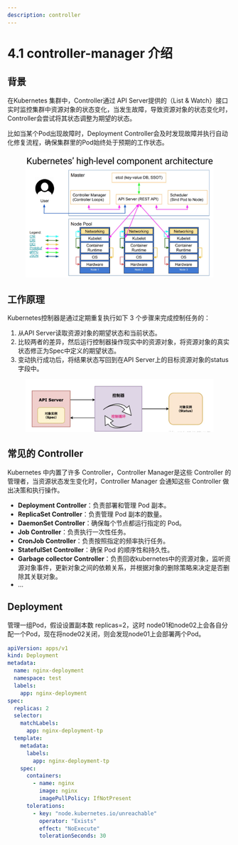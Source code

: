 ```yaml
---
description: controller
---
```


# 4.1 controller-manager 介绍

## 背景

在Kubernetes 集群中，Controller通过 API Server提供的（List & Watch）接口实时监控集群中资源对象的状态变化，当发生故障，导致资源对象的状态变化时，Controller会尝试将其状态调整为期望的状态。

比如当某个Pod出现故障时，Deployment Controller会及时发现故障并执行自动化修复流程，确保集群里的Pod始终处于预期的工作状态。

<figure><img src="../../.gitbook/assets/image (1) (1) (1) (1) (1) (1) (1) (1) (1) (1) (1) (1).png" alt=""><figcaption></figcaption></figure>

## 工作原理

Kubernetes控制器是通过定期重复执行如下 3 个步骤来完成控制任务的：

1. 从API Server读取资源对象的期望状态和当前状态。
2. 比较两者的差异，然后运行控制器操作现实中的资源对象，将资源对象的真实状态修正为Spec中定义的期望状态。
3. 变动执行成功后，将结果状态写回到在API Server上的目标资源对象的status字段中。

<figure><img src="../../.gitbook/assets/截屏2024-06-30 18.27.13.png" alt=""><figcaption></figcaption></figure>

## **常见的 Controller**

Kubernetes 中内置了许多 Controller，Controller Manager是这些 Controller 的管理者，当资源状态发生变化时，Controller Manager 会通知这些 Controller 做出决策和执行操作。

* **Deployment Controller**：负责部署和管理 Pod 副本。
* **ReplicaSet Controller**：负责管理 Pod 副本的数量。
* **DaemonSet Controller**：确保每个节点都运行指定的 Pod。
* **Job Controller**：负责执行一次性任务。
* **CronJob Controller**：负责按照指定的频率执行任务。
* **StatefulSet Controller**：确保 Pod 的顺序性和持久性。
* **Garbage collector Controller**：负责回收kubernetes中的资源对象，监听资源对象事件，更新对象之间的依赖关系，并根据对象的删除策略来决定是否删除其关联对象。
* ...

## Deployment

管理一组Pod，假设设置副本数 replicas=2，这时 node01和node02上会各自分配一个Pod，现在将node02关闭，则会发现node01上会部署两个Pod。

```yaml
apiVersion: apps/v1
kind: Deployment
metadata:
  name: nginx-deployment
  namespace: test
  labels:
    app: nginx-deployment
spec:
  replicas: 2
  selector:
    matchLabels:
      app: nginx-deployment-tp
  template:
    metadata:
      labels:
        app: nginx-deployment-tp
    spec:
      containers:
        - name: nginx
          image: nginx
          imagePullPolicy: IfNotPresent
      tolerations:
        - key: "node.kubernetes.io/unreachable"
          operator: "Exists"
          effect: "NoExecute"
          tolerationSeconds: 30

```

